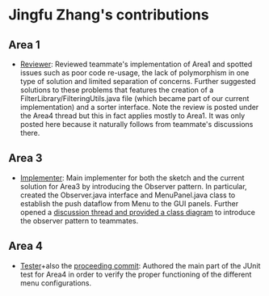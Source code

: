 # Jingfu Zhang's contributions

## Area 1
* [Reviewer](https://gitlab.cs.mcgill.ca/mnassif/303a7t9/-/issues/5#note_43424): Reviewed teammate's implementation of Area1 and spotted issues such as poor code re-usage, the lack of polymorphism in one type of solution and limited separation of concerns. Further suggested solutions to these problems that features the creation of a FilterLibrary/FilteringUtils.java file (which became part of our current implementation) and a sorter interface. Note the review is posted under the Area4 thread but this in fact applies mostly to Area1. It was only posted here because it naturally follows from teammate's discussions there.

## Area 3
* [Implementer](d714fc688303ade9bb71e2963ababcd7a0851d14): Main implementer for both the sketch and the current solution for Area3 by introducing the Observer pattern. In particular, created the Observer.java interface and MenuPanel.java class to establish the push dataflow from Menu to the GUI panels. Further opened a [discussion thread and provided a class diagram](https://gitlab.cs.mcgill.ca/mnassif/303a7t9/-/issues/2) to introduce the observer pattern to teammates.

## Area 4
* [Tester](1ca19bae19ab5d1f5cb554c238ea3463495a15ff)+also the [proceeding commit](f12d0fce2821bfe2a28d284d1b0780a125fc9699): Authored the main part of the JUnit test for Area4 in order to verify the proper functioning of the different menu configurations.
